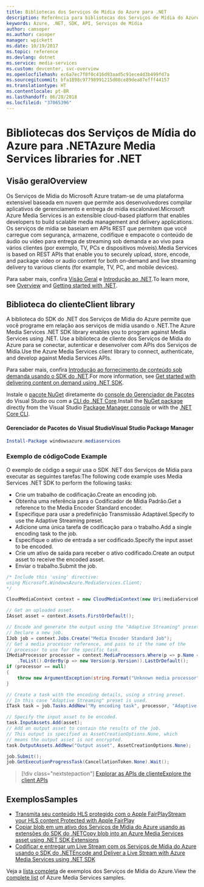 ```yaml
---
title: Bibliotecas dos Serviços de Mídia do Azure para .NET
description: Referência para bibliotecas dos Serviços de Mídia do Azure para .NET
keywords: Azure, .NET, SDK, API, Serviços de Mídia
author: camsoper
ms.author: casoper
manager: wpickett
ms.date: 10/19/2017
ms.topic: reference
ms.devlang: dotnet
ms.service: media-services
ms.custom: devcenter, svc-overview
ms.openlocfilehash: ec6a7ec7f8f0c416d93aad5c91ece4d3b499fd7a
ms.sourcegitcommit: bfa1898c97798991215d08ce89dea87efff44157
ms.translationtype: HT
ms.contentlocale: pt-BR
ms.lasthandoff: 06/28/2018
ms.locfileid: "37065396"
---
```

# <a name="azure-media-services-libraries-for-net"></a><span data-ttu-id="59efc-104">Bibliotecas dos Serviços de Mídia do Azure para .NET</span><span class="sxs-lookup"><span data-stu-id="59efc-104">Azure Media Services libraries for .NET</span></span>

## <a name="overview"></a><span data-ttu-id="59efc-105">Visão geral</span><span class="sxs-lookup"><span data-stu-id="59efc-105">Overview</span></span>

<span data-ttu-id="59efc-106">Os Serviços de Mídia do Microsoft Azure tratam-se de uma plataforma extensível baseada em nuvem que permite aos desenvolvedores compilar aplicativos de gerenciamento e entrega de mídia escalonável.</span><span class="sxs-lookup"><span data-stu-id="59efc-106">Microsoft Azure Media Services is an extensible cloud-based platform that enables developers to build scalable media management and delivery applications.</span></span> <span data-ttu-id="59efc-107">Os serviços de mídia se baseiam em APIs REST que permitem que você carregue com segurança, armazene, codifique e empacote o conteúdo de áudio ou vídeo para entrega de streaming sob demanda e ao vivo para vários clientes (por exemplo, TV, PCs e dispositivos móveis).</span><span class="sxs-lookup"><span data-stu-id="59efc-107">Media Services is based on REST APIs that enable you to securely upload, store, encode, and package video or audio content for both on-demand and live streaming delivery to various clients (for example, TV, PC, and mobile devices).</span></span> 

<span data-ttu-id="59efc-108">Para saber mais, confira [Visão Geral](/azure/media-services/media-services-overview) e [Introdução ao .NET](/azure/media-services/media-services-dotnet-how-to-use).</span><span class="sxs-lookup"><span data-stu-id="59efc-108">To learn more, see [Overview](/azure/media-services/media-services-overview) and [Getting started with .NET](/azure/media-services/media-services-dotnet-how-to-use).</span></span> 

## <a name="client-library"></a><span data-ttu-id="59efc-109">Biblioteca do cliente</span><span class="sxs-lookup"><span data-stu-id="59efc-109">Client library</span></span>

<span data-ttu-id="59efc-110">A biblioteca do SDK do .NET dos Serviços de Mídia do Azure permite que você programe em relação aos serviços de mídia usando o .NET.</span><span class="sxs-lookup"><span data-stu-id="59efc-110">The Azure Media Services .NET SDK library enables you to program against Media Services using .NET.</span></span> <span data-ttu-id="59efc-111">Use a biblioteca de cliente dos Serviços de Mídia do Azure para se conectar, autenticar e desenvolver com APIs dos Serviços de Mídia.</span><span class="sxs-lookup"><span data-stu-id="59efc-111">Use the Azure Media Services client library to connect, authenticate, and develop against Media Services APIs.</span></span>  

<span data-ttu-id="59efc-112">Para saber mais, confira [Introdução ao fornecimento de conteúdo sob demanda usando o SDK do .NET](/azure/media-services/media-services-dotnet-get-started).</span><span class="sxs-lookup"><span data-stu-id="59efc-112">For more information, see [Get started with delivering content on demand using .NET SDK](/azure/media-services/media-services-dotnet-get-started).</span></span>

<span data-ttu-id="59efc-113">Instale o [pacote NuGet](https://www.nuget.org/packages/windowsazure.mediaservices) diretamente do [console do Gerenciador de Pacotes][PackageManager] do Visual Studio ou com a [CLI do .NET Core][DotNetCLI].</span><span class="sxs-lookup"><span data-stu-id="59efc-113">Install the [NuGet package](https://www.nuget.org/packages/windowsazure.mediaservices) directly from the Visual Studio [Package Manager console][PackageManager] or with the [.NET Core CLI][DotNetCLI].</span></span>

#### <a name="visual-studio-package-manager"></a><span data-ttu-id="59efc-114">Gerenciador de Pacotes do Visual Studio</span><span class="sxs-lookup"><span data-stu-id="59efc-114">Visual Studio Package Manager</span></span>

```powershell
Install-Package windowsazure.mediaservices
```

### <a name="code-example"></a><span data-ttu-id="59efc-115">Exemplo de código</span><span class="sxs-lookup"><span data-stu-id="59efc-115">Code Example</span></span>

<span data-ttu-id="59efc-116">O exemplo de código a seguir usa o SDK .NET dos Serviços de Mídia para executar as seguintes tarefas:</span><span class="sxs-lookup"><span data-stu-id="59efc-116">The following code example uses Media Services .NET SDK to perform the following tasks:</span></span>

- <span data-ttu-id="59efc-117">Crie um trabalho de codificação.</span><span class="sxs-lookup"><span data-stu-id="59efc-117">Create an encoding job.</span></span>
- <span data-ttu-id="59efc-118">Obtenha uma referência para o Codificador de Mídia Padrão.</span><span class="sxs-lookup"><span data-stu-id="59efc-118">Get a reference to the Media Encoder Standard encoder.</span></span>
- <span data-ttu-id="59efc-119">Especifique para usar a predefinição Transmissão Adaptável.</span><span class="sxs-lookup"><span data-stu-id="59efc-119">Specify to use the Adaptive Streaming preset.</span></span>
- <span data-ttu-id="59efc-120">Adicione uma única tarefa de codificação para o trabalho.</span><span class="sxs-lookup"><span data-stu-id="59efc-120">Add a single encoding task to the job.</span></span>
- <span data-ttu-id="59efc-121">Especifique o ativo de entrada a ser codificado.</span><span class="sxs-lookup"><span data-stu-id="59efc-121">Specify the input asset to be encoded.</span></span>
- <span data-ttu-id="59efc-122">Crie um ativo de saída para receber o ativo codificado.</span><span class="sxs-lookup"><span data-stu-id="59efc-122">Create an output asset to receive the encoded asset.</span></span>
- <span data-ttu-id="59efc-123">Enviar o trabalho.</span><span class="sxs-lookup"><span data-stu-id="59efc-123">Submit the job.</span></span>


```csharp
/* Include this 'using' directive:
using Microsoft.WindowsAzure.MediaServices.Client;
*/

CloudMediaContext context = new CloudMediaContext(new Uri(mediaServiceRESTAPIEndpoint), tokenProvider);

// Get an uploaded asset.
IAsset asset = context.Assets.FirstOrDefault();

// Encode and generate the output using the "Adaptive Streaming" preset.
// Declare a new job.
IJob job = context.Jobs.Create("Media Encoder Standard Job");
// Get a media processor reference, and pass to it the name of the 
// processor to use for the specific task.
IMediaProcessor processor = context.MediaProcessors.Where(p => p.Name == mediaProcessorName)
    .ToList().OrderBy(p => new Version(p.Version)).LastOrDefault();
if (processor == null) 
{
    throw new ArgumentException(string.Format("Unknown media processor", mediaProcessorName));
}

// Create a task with the encoding details, using a string preset.
// In this case "Adaptive Streaming" preset is used.
ITask task = job.Tasks.AddNew("My encoding task", processor, "Adaptive Streaming", TaskOptions.None);

// Specify the input asset to be encoded.
task.InputAssets.Add(asset);
// Add an output asset to contain the results of the job. 
// This output is specified as AssetCreationOptions.None, which 
// means the output asset is not encrypted. 
task.OutputAssets.AddNew("Output asset", AssetCreationOptions.None);

job.Submit();
job.GetExecutionProgressTask(CancellationToken.None).Wait();
```

> [!div class="nextstepaction"]
> [<span data-ttu-id="59efc-124">Explorar as APIs de cliente</span><span class="sxs-lookup"><span data-stu-id="59efc-124">Explore the client APIs</span></span>](/dotnet/api/overview/azure/mediaservices/client)

## <a name="samples"></a><span data-ttu-id="59efc-125">Exemplos</span><span class="sxs-lookup"><span data-stu-id="59efc-125">Samples</span></span>

- [<span data-ttu-id="59efc-126">Transmita seu conteúdo HLS protegido com o Apple FairPlay</span><span class="sxs-lookup"><span data-stu-id="59efc-126">Stream your HLS content Protected with Apple FairPlay</span></span>](https://azure.microsoft.com/resources/samples/media-services-dotnet-dynamic-encryption-with-fairplay/)
- [<span data-ttu-id="59efc-127">Copiar blob em um ativo dos Serviços de Mídia do Azure usando as extensões do SDK do .NET</span><span class="sxs-lookup"><span data-stu-id="59efc-127">Copy blob into an Azure Media Services asset using .NET SDK Extensions</span></span>](https://azure.microsoft.com/resources/samples/media-services-dotnet-copy-blob-into-asset/)
- [<span data-ttu-id="59efc-128">Codificar e entregar um Live Stream com os Serviços de Mídia do Azure usando o SDK do .NET</span><span class="sxs-lookup"><span data-stu-id="59efc-128">Encode and Deliver a Live Stream with Azure Media Services using .NET SDK</span></span>](https://azure.microsoft.com/resources/samples/media-services-dotnet-encode-live-stream-with-ams-clear/)

<span data-ttu-id="59efc-129">Veja a [lista completa](https://azure.microsoft.com/resources/samples/?platform=dotnet&service=media-services) de exemplos dos Serviços de Mídia do Azure.</span><span class="sxs-lookup"><span data-stu-id="59efc-129">View the [complete list](https://azure.microsoft.com/resources/samples/?platform=dotnet&service=media-services) of Azure Media Services samples.</span></span>


[PackageManager]: https://docs.microsoft.com/nuget/tools/package-manager-console
[DotNetCLI]: https://docs.microsoft.com/dotnet/core/tools/dotnet-add-package
